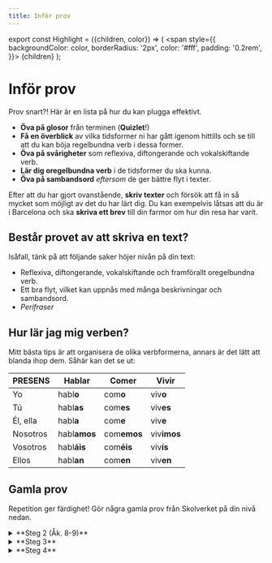 ```yaml
---
title: Inför prov 
---
```


export const Highlight = ({children, color}) => (
  <span
    style={{
      backgroundColor: color,
      borderRadius: '2px',
      color: '#fff',
      padding: '0.2rem',
    }}>
    {children}
  </span>
);

# <Highlight color="var(--highlight)">Inför prov</Highlight>

Prov snart?! Här är en lista på hur du kan plugga effektivt.

- **Öva på glosor** från terminen (**Quizlet**!)
- **Få en överblick** av vilka tidsformer ni har gått igenom hittills och se till att du kan böja regelbundna verb i dessa former.
- **Öva på svårigheter** som reflexiva, diftongerande och vokalskiftande verb.
- **Lär dig oregelbundna verb** i de tidsformer du ska kunna. 
- **Öva på sambandsord** *eftersom* de ger bättre flyt i texter.

Efter att du har gjort ovanstående, **skriv texter** och försök att få in så mycket som möjligt av det du har lärt dig. Du kan exempelvis låtsas att du är i Barcelona och ska **skriva ett brev** till din farmor om hur din resa har varit.

## <Highlight color="var(--highlight)">Består provet av att skriva en text?</Highlight>

Isåfall, tänk på att följande saker höjer nivån på din text:

- Reflexiva, diftongerande, vokalskiftande och framförallt oregelbundna verb.
- Ett bra flyt, vilket kan uppnås med många beskrivningar och sambandsord.
- *Perifraser*

## <Highlight color="var(--highlight)">Hur lär jag mig verben?</Highlight>

Mitt bästa tips är att organisera de olika verbformerna, annars är det lätt att blanda ihop dem. Såhär kan det se ut:

| PRESENS  | Habl**ar** | Com**er** | Viv**ir** |
| -------- | ---------- | --------- | --------- |
| Yo       | habl**o**  | com**o**  | viv**o**  |
| Tú       | habl**as** | com**es** | viv**es** |
| Él, ella | habl**a**  | com**e**  | viv**e**  |
| Nosotros | habl**amos**  | com**emos**  | viv**imos**  |
| Vosotros | habl**áis**  | com**éis**  | viv**ís**  |
| Ellos    | habl**an**  | com**en**  | viv**en**  |

## <Highlight color="var(--highlight)">Gamla prov</Highlight>

Repetition ger färdighet! Gör några gamla prov från Skolverket på din nivå nedan.

<details>
  <summary>**Steg 2 (Åk. 8-9)**</summary>
  <div>
<details>
  <summary>Höra</summary>
  <div>
<a href="https://www.skolverket.se/bedomningsstod-och-kartlaggningsmaterial#/122/Sp%202%20BS%200006:1" class="my-special-links" target="_blank">*Diálogos*</a>      
<a href="https://www.skolverket.se/bedomningsstod-och-kartlaggningsmaterial#/122/Sp%202%20BS%200012:1" class="my-special-links" target="_blank">*Entrevista con Andrea, una futbolista chilena*</a>      
<a href="https://www.skolverket.se/bedomningsstod-och-kartlaggningsmaterial#/122/gy-sp-122-68-346" class="my-special-links" target="_blank">*Pequeños temas*</a>      
  </div>
</details>
<details>
  <summary>Läsa</summary>
  <div>
<a href="https://www.skolverket.se/bedomningsstod-och-kartlaggningsmaterial#/122/gy-sp-122-69-486" class="my-special-links" target="_blank">*Clara*</a>      
<a href="https://www.skolverket.se/bedomningsstod-och-kartlaggningsmaterial#/122/Sp%202%20BS%200016:1" class="my-special-links" target="_blank">*El chocolate*</a>      
<a href="https://www.skolverket.se/bedomningsstod-och-kartlaggningsmaterial#/122/Sp%202%20BS%200026:1" class="my-special-links" target="_blank">*Emails de Argentina*</a>   
<a href="https://www.skolverket.se/bedomningsstod-och-kartlaggningsmaterial#/122/Sp%202%20BS%200019:1" class="my-special-links" target="_blank">*Inés, una estudiante chilena*</a>      
<a href="https://www.skolverket.se/bedomningsstod-och-kartlaggningsmaterial#/122/Sp%202%20BS%200020:1" class="my-special-links" target="_blank">*La naturaleza en Suecia*</a>      
  </div>
</details>
  </div>
</details>

<details>
  <summary>**Steg 3**</summary>
  <div>
<details>
  <summary>Höra</summary>
  <div>
<a href="https://www.skolverket.se/bedomningsstod-och-kartlaggningsmaterial#/122/Sp%203%20BS%200015:1" class="my-special-links" target="_blank">*Diálogos*</a>      
<a href="https://www.skolverket.se/bedomningsstod-och-kartlaggningsmaterial#/122/Sp%203%20BS%200005:1" class="my-special-links" target="_blank">*En busco de trabajo*</a>      
<a href="https://www.skolverket.se/bedomningsstod-och-kartlaggningsmaterial#/122/gy-sp-122-70-398" class="my-special-links" target="_blank">*Preguntas y respuestas*</a>      
  </div>
</details>
<details>
  <summary>Läsa</summary>
  <div>
<a href="https://www.skolverket.se/bedomningsstod-och-kartlaggningsmaterial#/122/Sp%203%20BS%200002:1" class="my-special-links" target="_blank">*Casa Alianza*</a>      
<a href="https://www.skolverket.se/bedomningsstod-och-kartlaggningsmaterial#/122/Sp%203%20BS%200022:1" class="my-special-links" target="_blank">*Noticias*</a>      
<a href="https://www.skolverket.se/bedomningsstod-och-kartlaggningsmaterial#/122/Sp%203%20BS%200003:1" class="my-special-links" target="_blank">*Una historia de amor*</a>        
  </div>
</details>
  </div>
</details>

<details>
  <summary>**Steg 4**</summary>
  <div>
<details>
  <summary>Höra</summary>
  <div>
<a href="https://www.skolverket.se/bedomningsstod-och-kartlaggningsmaterial#/122/Sp%204%20BS%200001:1" class="my-special-links" target="_blank">*Las corridas de toros – ¿cultura o crueldad?*</a>      
<a href="https://www.skolverket.se/bedomningsstod-och-kartlaggningsmaterial#/122/Sp%204%20BS%200004:1" class="my-special-links" target="_blank">*Noticias*</a>          
  </div>
</details>
<details>
  <summary>Läsa</summary>
  <div>
<a href="https://www.skolverket.se/bedomningsstod-och-kartlaggningsmaterial#/122/Sp%204%20BS%200009:1" class="my-special-links" target="_blank">*Blog de viaje*</a>      
<a href="https://www.skolverket.se/bedomningsstod-och-kartlaggningsmaterial#/122/Sp%204%20BS%200002:1" class="my-special-links" target="_blank">*Guajira guantanamera*</a>      
<a href="https://www.skolverket.se/bedomningsstod-och-kartlaggningsmaterial#/122/Sp%204%20BS%200010:1" class="my-special-links" target="_blank">*Valores y sentimientos*</a>        
  </div>
</details>
  </div>
</details>